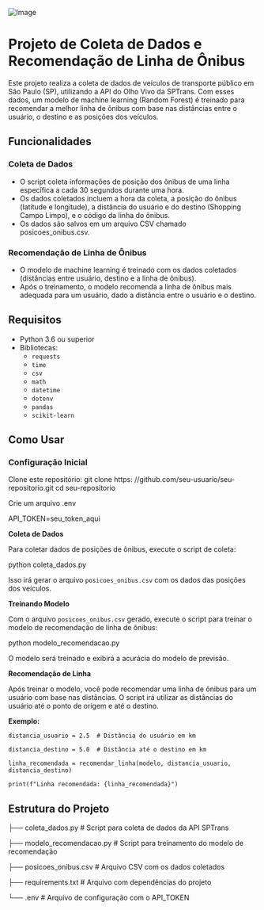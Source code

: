 ![Image](https://github.com/user-attachments/assets/388c5edb-85e2-44e9-9462-ace533b00bb1)


# **Projeto de Coleta de Dados e Recomendação de Linha de Ônibus**

Este projeto realiza a coleta de dados de veículos de transporte público em São Paulo (SP), utilizando a API do Olho Vivo da SPTrans. Com esses dados, um modelo de machine learning (Random Forest) é treinado para recomendar a melhor linha de ônibus com base nas distâncias entre o usuário, o destino e as posições dos veículos.

## **Funcionalidades**

### **Coleta de Dados**
- O script coleta informações de posição dos ônibus de uma linha específica a cada 30 segundos durante uma hora.
- Os dados coletados incluem a hora da coleta, a posição do ônibus (latitude e longitude), a distância do usuário e do destino (Shopping Campo Limpo), e o código da linha do ônibus.
- Os dados são salvos em um arquivo CSV chamado posicoes_onibus.csv.

### **Recomendação de Linha de Ônibus**
- O modelo de machine learning é treinado com os dados coletados (distâncias entre usuário, destino e a linha de ônibus).
- Após o treinamento, o modelo recomenda a linha de ônibus mais adequada para um usuário, dado a distância entre o usuário e o destino.

## **Requisitos**
- Python 3.6 ou superior
- Bibliotecas:
    - `requests`
    - `time`
    - `csv`
    - `math`
    - `datetime`
    - `dotenv`
    - `pandas`
    - `scikit-learn`

  
## **Como Usar**
### **Configuração Inicial**
Clone este repositório:
git clone https: //github.com/seu-usuario/seu-repositorio.git
cd seu-repositorio

Crie um arquivo .env

API_TOKEN=seu_token_aqui

**Coleta de Dados**

Para coletar dados de posições de ônibus, execute o script de coleta:

python coleta_dados.py

Isso irá gerar o arquivo `posicoes_onibus.csv` com os dados das posições dos veículos.

**Treinando Modelo**

Com o arquivo `posicoes_onibus.csv` gerado, execute o script para treinar o modelo de recomendação de linha de ônibus:

python modelo_recomendacao.py

O modelo será treinado e exibirá a acurácia do modelo de previsão.

**Recomendação de Linha**

Após treinar o modelo, você pode recomendar uma linha de ônibus para um usuário com base nas distâncias. O script irá utilizar as distâncias do usuário até o ponto de origem e até o destino.

**Exemplo:**


`distancia_usuario = 2.5  # Distância do usuário em km`

`distancia_destino = 5.0  # Distância até o destino em km`

`linha_recomendada = recomendar_linha(modelo, distancia_usuario, distancia_destino)`

`print(f"Linha recomendada: {linha_recomendada}")`


## **Estrutura do Projeto**

├── coleta_dados.py           # Script para coleta de dados da API SPTrans

├── modelo_recomendacao.py    # Script para treinamento do modelo de recomendação

├── posicoes_onibus.csv       # Arquivo CSV com os dados coletados

├── requirements.txt          # Arquivo com dependências do projeto

└── .env                      # Arquivo de configuração com o API_TOKEN















